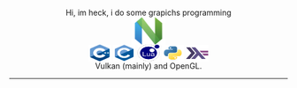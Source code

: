 <div align="center"><br>
  Hi, im heck, i do some grapichs programming 
</div>

<!-- <div><br> -->
  <div align="center"> 
    <img align="center" alt="..." height="50" width="60" src="https://raw.githubusercontent.com/devicons/devicon/master/icons/neovim/neovim-original.svg">
  </div>
  <div align="center" valign="top"> 
    <img align="center" alt="..." height="30" width="40" src="https://raw.githubusercontent.com/devicons/devicon/master/icons/cplusplus/cplusplus-original.svg">
    <img align="center" alt="..." height="30" width="40" src="https://raw.githubusercontent.com/devicons/devicon/master/icons/c/c-original.svg">
    <img align="center" alt="..." height="30" width="40" src="https://raw.githubusercontent.com/devicons/devicon/master/icons/lua/lua-original.svg">
    <img align="center" alt="..." height="30" width="40" src="https://raw.githubusercontent.com/devicons/devicon/master/icons/python/python-original.svg">
    <img align="center" alt="..." height="30" width="40" src="https://raw.githubusercontent.com/devicons/devicon/master/icons/haskell/haskell-original.svg">
  </div>
  <div align="center"> 
    Vulkan (mainly) and OpenGL.
  </div>
  <hr>
  <div align="center"> 
    <!--<img width="47%" src="https://github-readme-stats.vercel.app/api/top-langs/?username=kayoStander&layout=compact" />-->
  </div>
<!-- </div> -->
